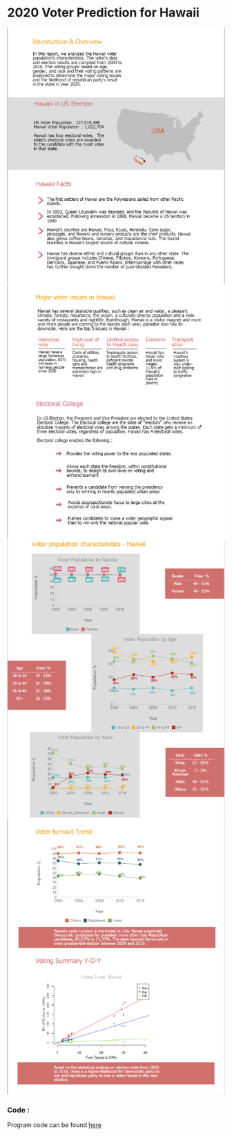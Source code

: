 # 2020 Voter Prediction for Hawaii

![page2](/Images/page2.png)
![page3](/Images/page3.png)
![page4](/Images/page4.png)
![page5](/Images/page5.png)

### Code :
Program code can be found [here](https://github.com/JagaRamesh/Harv_DSProject/tree/master/Code)